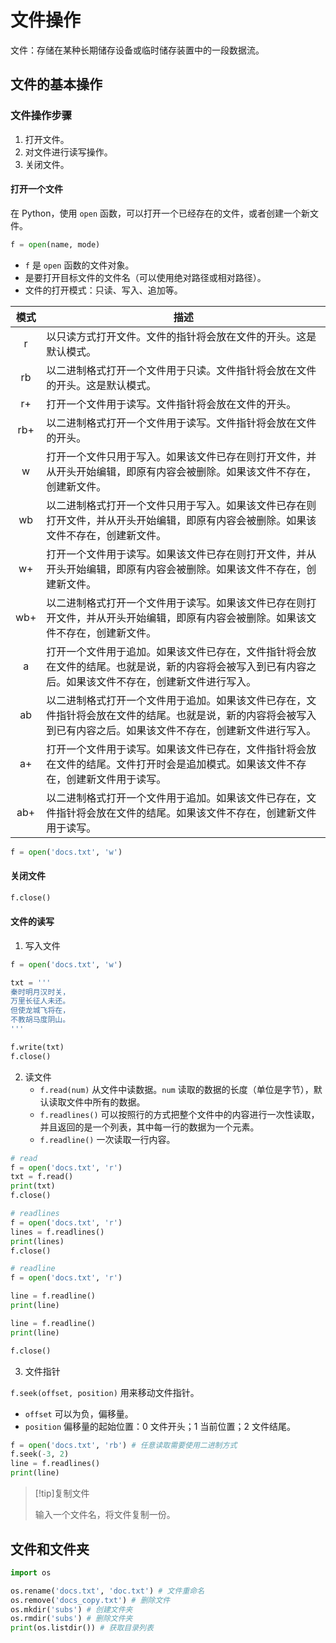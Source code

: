 # 文件操作

文件：存储在某种长期储存设备或临时储存装置中的一段数据流。

## 文件的基本操作

### 文件操作步骤

1. 打开文件。
2. 对文件进行读写操作。
3. 关闭文件。

#### 打开一个文件

在 Python，使用 `open` 函数，可以打开一个已经存在的文件，或者创建一个新文件。

```python
f = open(name, mode)
```

* `f` 是 `open` 函数的文件对象。
* 是要打开目标文件的文件名（可以使用绝对路径或相对路径）。
* 文件的打开模式：只读、写入、追加等。

| 模式 | 描述                                                         |
| :--: | ------------------------------------------------------------ |
|  r   | 以只读方式打开文件。文件的指针将会放在文件的开头。这是默认模式。 |
|  rb  | 以二进制格式打开一个文件用于只读。文件指针将会放在文件的开头。这是默认模式。 |
|  r+  | 打开一个文件用于读写。文件指针将会放在文件的开头。           |
| rb+  | 以二进制格式打开一个文件用于读写。文件指针将会放在文件的开头。 |
|  w   | 打开一个文件只用于写入。如果该文件已存在则打开文件，并从开头开始编辑，即原有内容会被删除。如果该文件不存在，创建新文件。 |
|  wb  | 以二进制格式打开一个文件只用于写入。如果该文件已存在则打开文件，并从开头开始编辑，即原有内容会被删除。如果该文件不存在，创建新文件。 |
|  w+  | 打开一个文件用于读写。如果该文件已存在则打开文件，并从开头开始编辑，即原有内容会被删除。如果该文件不存在，创建新文件。 |
| wb+  | 以二进制格式打开一个文件用于读写。如果该文件已存在则打开文件，并从开头开始编辑，即原有内容会被删除。如果该文件不存在，创建新文件。 |
|  a   | 打开一个文件用于追加。如果该文件已存在，文件指针将会放在文件的结尾。也就是说，新的内容将会被写入到已有内容之后。如果该文件不存在，创建新文件进行写入。 |
|  ab  | 以二进制格式打开一个文件用于追加。如果该文件已存在，文件指针将会放在文件的结尾。也就是说，新的内容将会被写入到已有内容之后。如果该文件不存在，创建新文件进行写入。 |
|  a+  | 打开一个文件用于读写。如果该文件已存在，文件指针将会放在文件的结尾。文件打开时会是追加模式。如果该文件不存在，创建新文件用于读写。 |
| ab+  | 以二进制格式打开一个文件用于追加。如果该文件已存在，文件指针将会放在文件的结尾。如果该文件不存在，创建新文件用于读写。 |

```python
f = open('docs.txt', 'w')
```

#### 关闭文件

```python
f.close()
```

#### 文件的读写

1. 写入文件

```python
f = open('docs.txt', 'w')

txt = '''
秦时明月汉时关，
万里长征人未还。
但使龙城飞将在，
不教胡马度阴山。
'''

f.write(txt)
f.close()
```

2. 读文件
   * `f.read(num)` 从文件中读数据。`num` 读取的数据的长度（单位是字节），默认读取文件中所有的数据。
   * `f.readlines()` 可以按照行的方式把整个文件中的内容进行一次性读取，并且返回的是一个列表，其中每一行的数据为一个元素。
   * `f.readline()` 一次读取一行内容。

```python
# read
f = open('docs.txt', 'r')
txt = f.read()
print(txt)
f.close()

# readlines
f = open('docs.txt', 'r')
lines = f.readlines()
print(lines)
f.close()

# readline
f = open('docs.txt', 'r')

line = f.readline()
print(line)

line = f.readline()
print(line)

f.close()
```

3. 文件指针

`f.seek(offset, position)` 用来移动文件指针。

* `offset` 可以为负，偏移量。
* `position` 偏移量的起始位置：0 文件开头；1 当前位置；2 文件结尾。

```python
f = open('docs.txt', 'rb') # 任意读取需要使用二进制方式
f.seek(-3, 2)
line = f.readlines()
print(line)
```

> [!tip]复制文件
>
> 输入一个文件名，将文件复制一份。

## 文件和文件夹

```python
import os

os.rename('docs.txt', 'doc.txt') # 文件重命名
os.remove('docs_copy.txt') # 删除文件
os.mkdir('subs') # 创建文件夹
os.rmdir('subs') # 删除文件夹
print(os.listdir()) # 获取目录列表
```

